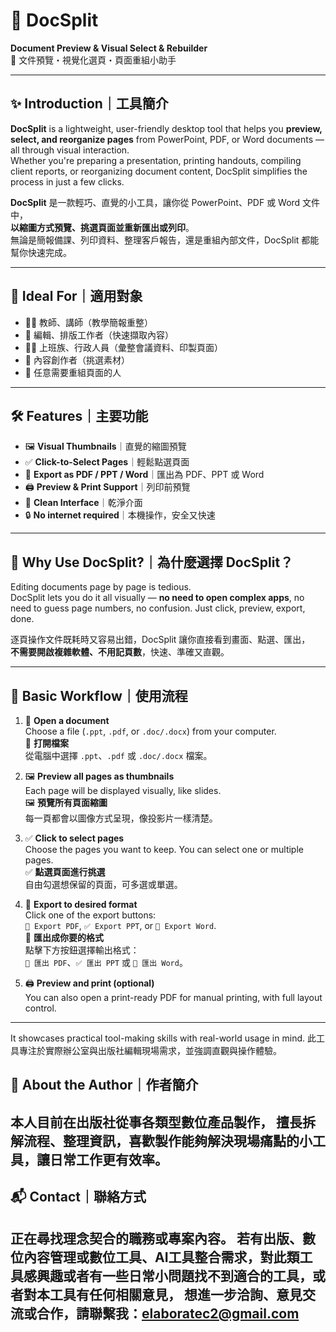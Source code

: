 # 📂 DocSplit

**Document Preview & Visual Select & Rebuilder**  
📄 文件預覽・視覺化選頁・頁面重組小助手

---

## ✨ Introduction｜工具簡介

**DocSplit** is a lightweight, user-friendly desktop tool that helps you **preview, select, and reorganize pages** from PowerPoint, PDF, or Word documents — all through visual interaction.  
Whether you're preparing a presentation, printing handouts, compiling client reports, or reorganizing document content, DocSplit simplifies the process in just a few clicks.

**DocSplit** 是一款輕巧、直覺的小工具，讓你從 PowerPoint、PDF 或 Word 文件中，  
**以縮圖方式預覽、挑選頁面並重新匯出或列印**。  
無論是簡報備課、列印資料、整理客戶報告，還是重組內部文件，DocSplit 都能幫你快速完成。

---

## 🧩 Ideal For｜適用對象

- 👩‍🏫 教師、講師（教學簡報重整）
- 📝 編輯、排版工作者（快速擷取內容）
- 🧑‍💻 上班族、行政人員（彙整會議資料、印製頁面）
- 🎨 內容創作者（挑選素材）
- 🧠 任意需要重組頁面的人

---

## 🛠 Features｜主要功能

- 🖼 **Visual Thumbnails**｜直覺的縮圖預覽  
- ✅ **Click-to-Select Pages**｜輕鬆點選頁面  
- 📄 **Export as PDF / PPT / Word**｜匯出為 PDF、PPT 或 Word  
- 🖨️ **Preview & Print Support**｜列印前預覽 
- 🧠 **Clean Interface**｜乾淨介面
- 🔒 **No internet required**｜本機操作，安全又快速

---

## 💬 Why Use DocSplit?｜為什麼選擇 DocSplit？

Editing documents page by page is tedious.  
DocSplit lets you do it all visually — **no need to open complex apps**, no need to guess page numbers, no confusion. Just click, preview, export, done.

逐頁操作文件既耗時又容易出錯，DocSplit 讓你直接看到畫面、點選、匯出，  
**不需要開啟複雜軟體、不用記頁數**，快速、準確又直觀。

---

## 📎 Basic Workflow｜使用流程

1. 📂 **Open a document**  
   Choose a file (`.ppt`, `.pdf`, or `.doc/.docx`) from your computer.  
   📂 **打開檔案**  
   從電腦中選擇 `.ppt`、`.pdf` 或 `.doc/.docx` 檔案。

2. 🖼 **Preview all pages as thumbnails**  
   Each page will be displayed visually, like slides.  
   🖼 **預覽所有頁面縮圖**  
   每一頁都會以圖像方式呈現，像投影片一樣清楚。

3. ✅ **Click to select pages**  
   Choose the pages you want to keep. You can select one or multiple pages.  
   ✅ **點選頁面進行挑選**  
   自由勾選想保留的頁面，可多選或單選。

4. 📄 **Export to desired format**  
   Click one of the export buttons:  
   `📄 Export PDF`, `✅ Export PPT`, or `📝 Export Word`.  
   📄 **匯出成你要的格式**  
   點擊下方按鈕選擇輸出格式：  
   `📄 匯出 PDF`、`✅ 匯出 PPT` 或 `📝 匯出 Word`。

5. 🖨️ **Preview and print (optional)**  
   You can also open a print-ready PDF for manual printing, with full layout control.  
---

It showcases practical tool-making skills with real-world usage in mind.
此工具專注於實際辦公室與出版社編輯現場需求，並強調直觀與操作體驗。

## 🙋 About the Author｜作者簡介
   本人目前在出版社從事各類型數位產品製作，
   擅長拆解流程、整理資訊，喜歡製作能夠解決現場痛點的小工具，讓日常工作更有效率。
---
## 📬 Contact｜聯絡方式
   正在尋找理念契合的職務或專案內容。
   若有出版、數位內容管理或數位工具、AI工具整合需求，對此類工具感興趣或者有一些日常小問題找不到適合的工具，或者對本工具有任何相關意見，
   想進一步洽詢、意見交流或合作，請聯繫我：elaboratec2@gmail.com
---
